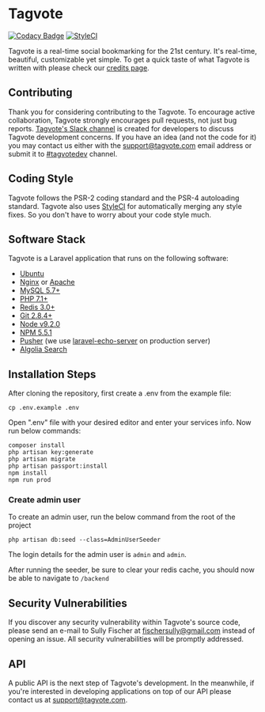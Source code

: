 # Tagvote

[![Codacy Badge](https://api.codacy.com/project/badge/Grade/854350c061bc49d9b6f0bb90f99018f4)](https://www.codacy.com/app/Tagvote/tagvote?utm_source=github.com&utm_medium=referral&utm_content=tagvote/tagvote&utm_campaign=badger)
[![StyleCI](https://styleci.io/repos/111306356/shield?branch=master)](https://styleci.io/repos/111306356)

Tagvote is a real-time social bookmarking for the 21st century. It's real-time, beautiful, customizable yet simple. To get a quick taste of what Tagvote is written with please check our [credits page](https://tagvote.com/credits).

## Contributing

Thank you for considering contributing to the Tagvote. To encourage active collaboration, Tagvote strongly encourages pull requests, not just bug reports. [Tagvote's Slack channel](https://join.slack.com/t/tagvote/shared_invite/enQtMjc0OTE3NDI2OTE2LTcyMDk2Nzc0OTI5MjIzNjBjNWRlMDlmMmY3ZWIyMzkyNmE1NmI3MDdiN2Q4OGQ1N2FkYWQ4ZjVkYTA1ZjY3YTI) is created for developers to discuss Tagvote development concerns. If you have an idea (and not the code for it) you may contact us either with the support@tagvote.com email address or submit it to [#tagvotedev](https://tagvote.com/c/TagvoteDev) channel.

## Coding Style

Tagvote follows the PSR-2 coding standard and the PSR-4 autoloading standard. Tagvote also uses [StyleCI](https://styleci.io) for automatically merging any style fixes. So you don't have to worry about your code style much.

## Software Stack

Tagvote is a Laravel application that runs on the following software:

- [Ubuntu](https://ubuntu.com)
- [Nginx](https://nginx.org/en) or [Apache](https://httpd.apache.org)
- [MySQL 5.7+](https://www.mysql.com)
- [PHP 7.1+](https://php.net)
- [Redis 3.0+](https://redis.io)
- [Git 2.8.4+](https://git-scm.com)
- [Node v9.2.0](https://nodejs.org)
- [NPM 5.5.1](https://npmjs.com)
- [Pusher](https://pusher.com/) (we use [laravel-echo-server](https://github.com/tlaverdure/laravel-echo-server) on production server)
- [Algolia Search](https://www.algolia.com)

## Installation Steps

After cloning the repository, first create a .env from the example file:

```
cp .env.example .env
```

Open ".env" file with your desired editor and enter your services info.
Now run below commands:

```
composer install
php artisan key:generate
php artisan migrate
php artisan passport:install
npm install
npm run prod
```

### Create admin user

To create an admin user, run the below command from the root of the project

```
php artisan db:seed --class=AdminUserSeeder
```

The login details for the admin user is `admin` and `admin`.

After running the seeder, be sure to clear your redis cache, you should now be able to navigate to `/backend`

## Security Vulnerabilities

If you discover any security vulnerability within Tagvote's source code, please send an e-mail to Sully Fischer at fischersully@gmail.com instead of opening an issue. All security vulnerabilities will be promptly addressed.

## API

A public API is the next step of Tagvote's development. In the meanwhile, if you're interested in developing applications on top of our API please contact us at support@tagvote.com.
